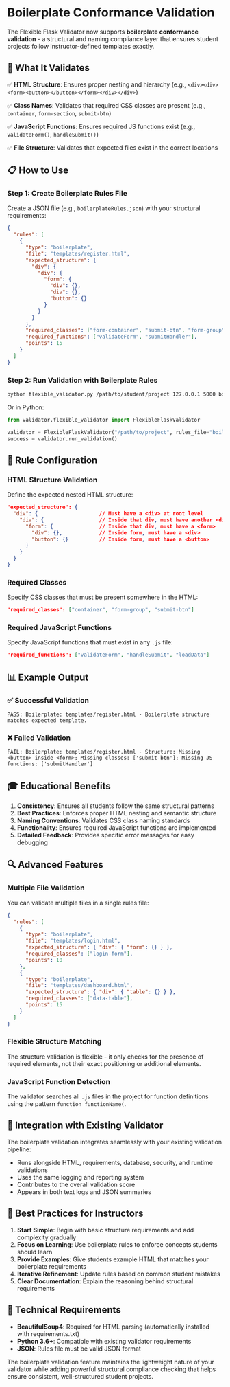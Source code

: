 # Boilerplate Conformance Validation

The Flexible Flask Validator now supports **boilerplate conformance validation** - a structural and naming compliance layer that ensures student projects follow instructor-defined templates exactly.

## 🎯 What It Validates

✅ **HTML Structure**: Ensures proper nesting and hierarchy (e.g., `<div><div><form><button></button></form></div></div>`)

✅ **Class Names**: Validates that required CSS classes are present (e.g., `container`, `form-section`, `submit-btn`)

✅ **JavaScript Functions**: Ensures required JS functions exist (e.g., `validateForm()`, `handleSubmit()`)

✅ **File Structure**: Validates that expected files exist in the correct locations

## 📋 How to Use

### Step 1: Create Boilerplate Rules File

Create a JSON file (e.g., `boilerplateRules.json`) with your structural requirements:

```json
{
  "rules": [
    {
      "type": "boilerplate",
      "file": "templates/register.html",
      "expected_structure": {
        "div": {
          "div": {
            "form": {
              "div": {},
              "div": {},
              "button": {}
            }
          }
        }
      },
      "required_classes": ["form-container", "submit-btn", "form-group"],
      "required_functions": ["validateForm", "submitHandler"],
      "points": 15
    }
  ]
}
```

### Step 2: Run Validation with Boilerplate Rules

```bash
python flexible_validator.py /path/to/student/project 127.0.0.1 5000 boilerplateRules.json
```

Or in Python:
```python
from validator.flexible_validator import FlexibleFlaskValidator

validator = FlexibleFlaskValidator("/path/to/project", rules_file="boilerplateRules.json")
success = validator.run_validation()
```

## 🔧 Rule Configuration

### HTML Structure Validation

Define the expected nested HTML structure:

```json
"expected_structure": {
  "div": {                    // Must have a <div> at root level
    "div": {                  // Inside that div, must have another <div>
      "form": {               // Inside that div, must have a <form>
        "div": {},            // Inside form, must have a <div>
        "button": {}          // Inside form, must have a <button>
      }
    }
  }
}
```

### Required Classes

Specify CSS classes that must be present somewhere in the HTML:

```json
"required_classes": ["container", "form-group", "submit-btn"]
```

### Required JavaScript Functions

Specify JavaScript functions that must exist in any `.js` file:

```json
"required_functions": ["validateForm", "handleSubmit", "loadData"]
```

## 📊 Example Output

### ✅ Successful Validation
```
PASS: Boilerplate: templates/register.html - Boilerplate structure matches expected template.
```

### ❌ Failed Validation
```
FAIL: Boilerplate: templates/register.html - Structure: Missing <button> inside <form>; Missing classes: ['submit-btn']; Missing JS functions: ['submitHandler']
```

## 🎓 Educational Benefits

1. **Consistency**: Ensures all students follow the same structural patterns
2. **Best Practices**: Enforces proper HTML nesting and semantic structure
3. **Naming Conventions**: Validates CSS class naming standards
4. **Functionality**: Ensures required JavaScript functions are implemented
5. **Detailed Feedback**: Provides specific error messages for easy debugging

## 🔍 Advanced Features

### Multiple File Validation
You can validate multiple files in a single rules file:

```json
{
  "rules": [
    {
      "type": "boilerplate",
      "file": "templates/login.html",
      "expected_structure": { "div": { "form": {} } },
      "required_classes": ["login-form"],
      "points": 10
    },
    {
      "type": "boilerplate", 
      "file": "templates/dashboard.html",
      "expected_structure": { "div": { "table": {} } },
      "required_classes": ["data-table"],
      "points": 15
    }
  ]
}
```

### Flexible Structure Matching
The structure validation is flexible - it only checks for the presence of required elements, not their exact positioning or additional elements.

### JavaScript Function Detection
The validator searches all `.js` files in the project for function definitions using the pattern `function functionName(`.

## 🚀 Integration with Existing Validator

The boilerplate validation integrates seamlessly with your existing validation pipeline:

- Runs alongside HTML, requirements, database, security, and runtime validations
- Uses the same logging and reporting system
- Contributes to the overall validation score
- Appears in both text logs and JSON summaries

## 📝 Best Practices for Instructors

1. **Start Simple**: Begin with basic structure requirements and add complexity gradually
2. **Focus on Learning**: Use boilerplate rules to enforce concepts students should learn
3. **Provide Examples**: Give students example HTML that matches your boilerplate requirements
4. **Iterative Refinement**: Update rules based on common student mistakes
5. **Clear Documentation**: Explain the reasoning behind structural requirements

## 🔧 Technical Requirements

- **BeautifulSoup4**: Required for HTML parsing (automatically installed with requirements.txt)
- **Python 3.6+**: Compatible with existing validator requirements
- **JSON**: Rules file must be valid JSON format

The boilerplate validation feature maintains the lightweight nature of your validator while adding powerful structural compliance checking that helps ensure consistent, well-structured student projects.
